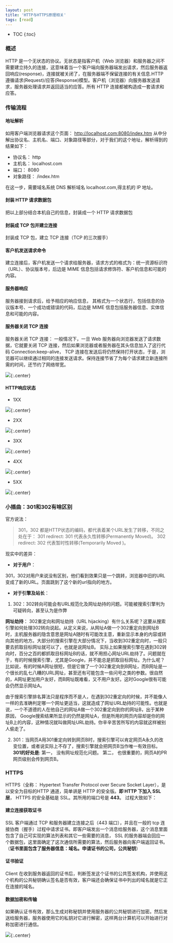 ```yaml
---
layout: post
title: 'HTTP与HTTPS原理相关'
tags: [read]
---
```


* TOC
{:toc}
### 概述

HTTP 是一个无状态的协议。无状态是指客户机（Web 浏览器）和服务器之间不需要建立持久的连接，这意味着当一个客户端向服务器端发出请求，然后服务器返回响应(response)，连接就被关闭了，在服务器端不保留连接的有关信息.HTTP 遵循请求(Request)/应答(Response)模型。客户机（浏览器）向服务器发送请求，服务器处理请求并返回适当的应答。所有 HTTP 连接都被构造成一套请求和应答。 

### 传输流程 

#### 地址解析

如用客户端浏览器请求这个页面： http://localhost.com:8080/index.htm 从中分解出协议名、主机名、端口、对象路径等部分，对于我们的这个地址，解析得到的结果如下： 

- 协议名： http
- 主机名： localhost.com
- 端口： 8080
- 对象路径： /index.htm 

在这一步，需要域名系统 DNS 解析域名 localhost.com,得主机的 IP 地址。 

#### 封装 HTTP 请求数据包

把以上部分结合本机自己的信息，封装成一个 HTTP 请求数据包 

#### 封装成 TCP 包并建立连接 

封装成 TCP 包，建立 TCP 连接（TCP 的三次握手）

#### 客户机发送请求命令

建立连接后，客户机发送一个请求给服务器，请求方式的格式为：统一资源标识符（URL）、协议版本号，后边是 MIME 信息包括请求修饰符、客户机信息和可能的内容。 

#### 服务器响应 

服务器接到请求后，给予相应的响应信息， 其格式为一个状态行，包括信息的协议版本号、一个成功或错误的代码，后边是 MIME 信息包括服务器信息、实体信息和可能的内容。 

#### 服务器关闭 TCP 连接 

服务器关闭 TCP 连接： 一般情况下，一旦 Web 服务器向浏览器发送了请求数据，它就要关闭 TCP 连接，然后如果浏览器或者服务器在其头信息加入了这行代码 Connection:keep-alive， TCP 连接在发送后将仍然保持打开状态，于是，浏览器可以继续通过相同的连接发送请求。保持连接节省了为每个请求建立新连接所需的时间，还节约了网络带宽。 

![](http://image.augustrush8.com/images/http1.png){:.center}

#### HTTP响应状态

- 1XX

![](http://image.augustrush8.com/images/http2.png){:.center}

- 2XX

![](http://image.augustrush8.com/images/http3.png){:.center}

- 3XX

![](http://image.augustrush8.com/images/http4.png){:.center}

- 4XX

![](http://image.augustrush8.com/images/http5.png){:.center}

- 5XX

![](http://image.augustrush8.com/images/http6.png){:.center}

### 小插曲：301和302有啥区别

官方说法：

>301，302 都是HTTP状态的编码，都代表着某个URL发生了转移，不同之处在于： 
>301 redirect: 301 代表永久性转移(Permanently Moved)。
>302 redirect: 302 代表暂时性转移(Temporarily Moved )。 

现实中的差异：

- **对于用户**：

301，302对用户来说没有区别，他们看到效果只是一个跳转，浏览器中旧的URL变成了新的URL。页面跳到了这个新的url指向的地方。

- **对于引擎及站长**：

1. 302：302转向可能会有URL规范化及网址劫持的问题。可能被搜索引擎判为可疑转向，甚至认为是作弊

**网址劫持**：
302重定向和网址劫持（URL hijacking）有什么关系呢？这要从搜索引擎如何处理302转向说起。从定义来说，从网址A做一个302重定向到网址B时，主机服务器的隐含意思是网址A随时有可能改主意，重新显示本身的内容或转向其他的地方。大部分的搜索引擎在大部分情况下，当收到302重定向时，一般只要去抓取目标网址就可以了，也就是说网址B。
实际上如果搜索引擎在遇到302转向时，百分之百的都抓取目标网址B的话，就不用担心网址URL劫持了。问题就在于，有的时候搜索引擎，尤其是Google，并不能总是抓取目标网址。为什么呢？比如说，有的时候A网址很短，但是它做了一个302重定向到B网址，而B网址是一个很长的乱七八糟的URL网址，甚至还有可能包含一些问号之类的参数。很自然的，A网址更加用户友好，而B网址既难看，又不用户友好。这时Google很有可能会仍然显示网址A。

由于搜索引擎排名算法只是程序而不是人，在遇到302重定向的时候，并不能像人一样的去准确判定哪一个网址更适当，这就造成了网址URL劫持的可能性。也就是说，一个不道德的人在他自己的网址A做一个302重定向到你的网址B，出于某种原因， Google搜索结果所显示的仍然是网址A，但是所用的网页内容却是你的网址B上的内容，这种情况就叫做网址URL劫持。你辛辛苦苦所写的内容就这样被别人偷走了。

2. 301：当网页A用301重定向转到网页B时，搜索引擎可以肯定网页A永久的改变位置，或者说实际上不存了，搜索引擎就会把网页B当作唯一有效目标。
   **301的好处是**:
   第一， 没有网址规范化问题。
   第二， 也很重要的，网页A的PR网页级别会传到网页B。

### HTTPS

HTTPS（全称： Hypertext Transfer Protocol over Secure Socket Layer），是以安全为目标的HTTP 通道，简单讲是 HTTP 的安全版。**即 HTTP 下加入 SSL 层**， HTTPS 的安全基础是 SSL。其所用的端口号是 **443**。 过程大致如下： 

#### 建立连接获取证书 

SSL 客户端通过 TCP 和服务器建立连接之后（443 端口），并且在一般的 tcp 连接协商（握手）过程中请求证书。即客户端发出一个消息给服务器，这个消息里面包含了自己可实现的算法列表和其它一些需要的消息， SSL 的服务器端会回应一个数据包，这里面确定了这次通信所需要的算法，然后服务器向客户端返回证书。（**证书里面包含了服务器信息：域名。申请证书的公司，公共秘钥**） 

#### 证书验证 

Client 在收到服务器返回的证书后，判断签发这个证书的公共签发机构，并使用这个机构的公共秘钥确认签名是否有效，客户端还会确保证书中列出的域名就是它正在连接的域名。 

#### 数据加密和传输 

如果确认证书有效，那么生成对称秘钥并使用服务器的公共秘钥进行加密。然后发送给服务器，服务器使用它的私钥对它进行解密，这样两台计算机可以开始进行对称加密进行通信。 

![](http://image.augustrush8.com/images/http7.png){:.center}

